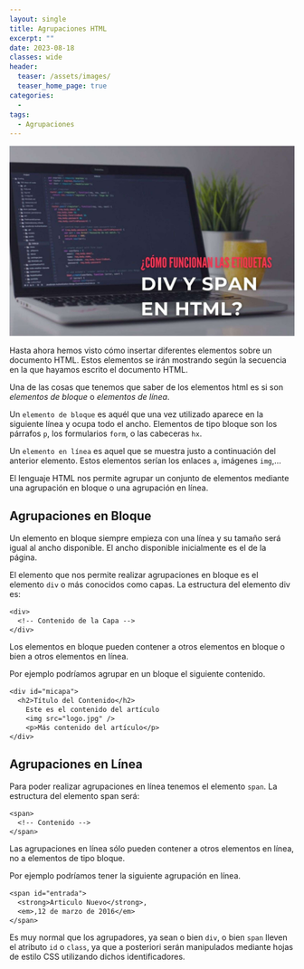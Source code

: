 ```yaml
---
layout: single
title: Agrupaciones HTML
excerpt: ""
date: 2023-08-18
classes: wide
header:
  teaser: /assets/images/
  teaser_home_page: true
categories:
  - 
tags:
  - Agrupaciones
---
```


<center>
    <img src='./../assets/images/Agrupaciones/Intro.jpg'>
</center>

Hasta ahora hemos visto cómo insertar diferentes elementos sobre un documento HTML. Estos elementos se irán mostrando según la secuencia en la que hayamos escrito el documento HTML.

Una de las cosas que tenemos que saber de los elementos html es si son *elementos de bloque* o *elementos de línea*.

Un `elemento de bloque` es aquél que una vez utilizado aparece en la siguiente línea y ocupa todo el ancho. Elementos de tipo bloque son los párrafos `p`, los formularios `form`, o las cabeceras `hx`.

Un `elemento en línea` es aquel que se muestra justo a continuación del anterior elemento. Estos elementos serían los enlaces `a`, imágenes `img`,…

El lenguaje HTML nos permite agrupar un conjunto de elementos mediante una agrupación en bloque o una agrupación en línea.

## Agrupaciones en Bloque

Un elemento en bloque siempre empieza con una línea y su tamaño será igual al ancho disponible. El ancho disponible inicialmente es el de la página.

El elemento que nos permite realizar agrupaciones en bloque es el elemento `div` o más conocidos como capas. La estructura del elemento div es:

```text
<div>
  <!-- Contenido de la Capa -->
</div>
```

Los elementos en bloque pueden contener a otros elementos en bloque o bien a otros elementos en línea.

Por ejemplo podríamos agrupar en un bloque el siguiente contenido.

```text
<div id="micapa">
  <h2>Título del Contenido</h2>
    Este es el contenido del artículo
    <img src="logo.jpg" />
    <p>Más contenido del artículo</p>
</div>
```

## Agrupaciones en Línea

Para poder realizar agrupaciones en línea tenemos el elemento `span`. La estructura del elemento span será:

```text
<span>
  <!-- Contenido -->
</span>
```

Las agrupaciones en línea sólo pueden contener a otros elementos en línea, no a elementos de tipo bloque.

Por ejemplo podríamos tener la siguiente agrupación en línea.

```text
<span id="entrada">
  <strong>Articulo Nuevo</strong>,
  <em>,12 de marzo de 2016</em>
</span>
```

Es muy normal que los agrupadores, ya sean o bien `div`, o bien `span` lleven el atributo `id` o `class`, ya que a posteriori serán manipulados mediante hojas de estilo CSS utilizando dichos identificadores.
